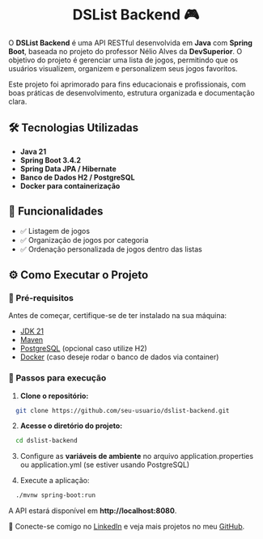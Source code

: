 <div align="center">
    <h1 align="center">DSList Backend 🎮</h1>
</div>

O **DSList Backend** é uma API RESTful desenvolvida em **Java** com **Spring Boot**, baseada no projeto do professor Nélio Alves da **DevSuperior**. O objetivo do projeto é gerenciar uma lista de jogos, permitindo que os usuários visualizem, organizem e personalizem seus jogos favoritos.

Este projeto foi aprimorado para fins educacionais e profissionais, com boas práticas de desenvolvimento, estrutura organizada e documentação clara.

## 🛠️ Tecnologias Utilizadas
- **Java 21**
- **Spring Boot 3.4.2**
- **Spring Data JPA / Hibernate**
- **Banco de Dados H2 / PostgreSQL**
- **Docker para containerização**

## 🚀 Funcionalidades
- ✅ Listagem de jogos
- ✅ Organização de jogos por categoria
- ✅ Ordenação personalizada de jogos dentro das listas

## ⚙️ Como Executar o Projeto
### 📌 Pré-requisitos
Antes de começar, certifique-se de ter instalado na sua máquina:
- [JDK 21](https://www.oracle.com/java/technologies/downloads/#java21)
- [Maven](https://maven.apache.org/download.cgi)
- [PostgreSQL](https://www.postgresql.org/download/) (opcional caso utilize H2)
- [Docker](https://www.docker.com/) (caso deseje rodar o banco de dados via container)

### 🚀 Passos para execução
1. **Clone o repositório:**
  ```bash
    git clone https://github.com/seu-usuario/dslist-backend.git
  ```

2. **Acesse o diretório do projeto:**
  ```bash
    cd dslist-backend
  ```

3. Configure as **variáveis de ambiente** no arquivo application.properties ou application.yml (se estiver usando PostgreSQL)

4. Execute a aplicação:
  ```bash
    ./mvnw spring-boot:run
  ```
A API estará disponível em **http://localhost:8080**.

🔗 Conecte-se comigo no [LinkedIn](www.linkedin.com/in/marcelobezerrambj) e veja mais projetos no meu [GitHub](https://github.com/marcelobezerrajr).
